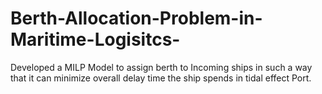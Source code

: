 # Berth-Allocation-Problem-in-Maritime-Logisitcs-
Developed a MILP Model to assign berth to Incoming ships in such a way that it can minimize overall delay time the ship spends in tidal effect Port.
